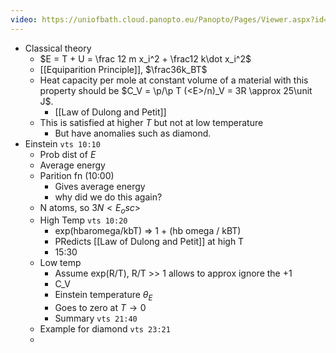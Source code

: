 ```yaml
---
video: https://uniofbath.cloud.panopto.eu/Panopto/Pages/Viewer.aspx?id=c262b39d-ff34-47b3-b3cf-ad0f0140604a
---
```


- Classical theory
	- $E = T + U = \frac 12 m x_i^2 + \frac12 k\dot x_i^2$
	- [[Equiparition Principle]], $\frac36k_BT$
	- Heat capacity per mole at constant volume of a material with this property should be $C_V = \p/\p T (<E>/n)_V = 3R \approx 25\unit J$.
		- [[Law of Dulong and Petit]]
	- This is satisfied at higher $T$ but not at low temperature
		- But have anomalies such as diamond.
- Einstein `vts 10:10`
	- Prob dist of $E$
	- Average energy 
	- Parition fn (10:00)
		- Gives average energy
		- why did we do this again?
	- N atoms, so $3N<E_osc>$
	- High Temp `vts 10:20`
		- exp(hbaromega/kbT) => 1 + (hb omega / kBT)
		- PRedicts [[Law of Dulong and Petit]] at high T
		- 15:30
	- Low temp
		- Assume exp(R/T), R/T >> 1 allows to approx ignore the +1
		- C_V
		- Einstein temperature $\theta_E$
		- Goes to zero at $T \to 0$
		- Summary `vts 21:40`
	- Example for diamond `vts 23:21`
	- 